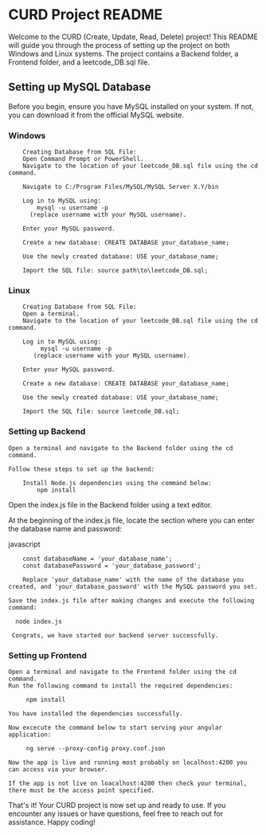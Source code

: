 # CURD Project README

Welcome to the CURD (Create, Update, Read, Delete) project! This README will guide you through the process of setting up the project on both Windows and Linux systems. The project contains a Backend folder, a Frontend folder, and a leetcode_DB.sql file.

## Setting up MySQL Database

Before you begin, ensure you have MySQL installed on your system. If not, you can download it from the official MySQL website.

   ### Windows
        Creating Database from SQL File:
        Open Command Prompt or PowerShell.
        Navigate to the location of your leetcode_DB.sql file using the cd command.

        Navigate to C:/Program Files/MySQL/MySQL Server X.Y/bin

        Log in to MySQL using: 
            mysql -u username -p 
          (replace username with your MySQL username).

        Enter your MySQL password.

        Create a new database: CREATE DATABASE your_database_name;

        Use the newly created database: USE your_database_name;

        Import the SQL file: source path\to\leetcode_DB.sql;

### Linux

        Creating Database from SQL File:
        Open a terminal.
        Navigate to the location of your leetcode_DB.sql file using the cd command.

        Log in to MySQL using:
             mysql -u username -p
           (replace username with your MySQL username).
        
        Enter your MySQL password.

        Create a new database: CREATE DATABASE your_database_name;

        Use the newly created database: USE your_database_name;

        Import the SQL file: source leetcode_DB.sql;

### Setting up Backend

    Open a terminal and navigate to the Backend folder using the cd command.

    Follow these steps to set up the backend:

        Install Node.js dependencies using the command below:
            npm install

Open the index.js file in the Backend folder using a text editor.

At the beginning of the index.js file, locate the section where you can enter the database name and password:

javascript

        const databaseName = 'your_database_name';
        const databasePassword = 'your_database_password';

        Replace 'your_database_name' with the name of the database you created, and 'your_database_password' with the MySQL password you set.

    Save the index.js file after making changes and execute the following command:

      node index.js

     Congrats, we have started our backend server successfully.

### Setting up Frontend

    Open a terminal and navigate to the Frontend folder using the cd command.
    Run the following command to install the required dependencies:

         npm install

    You have installed the dependencies successfully.

    Now excecute the command below to start serving your angular application:
         
         ng serve --proxy-config proxy.conf.json
    
    Now the app is live and running most probably on localhost:4200 you can access via your browser.
    
    If the app is not live on loacalhost:4200 then check your terminal, there must be the access point specified.

That's it! Your CURD project is now set up and ready to use. If you encounter any issues or have questions, feel free to reach out for assistance. Happy coding!